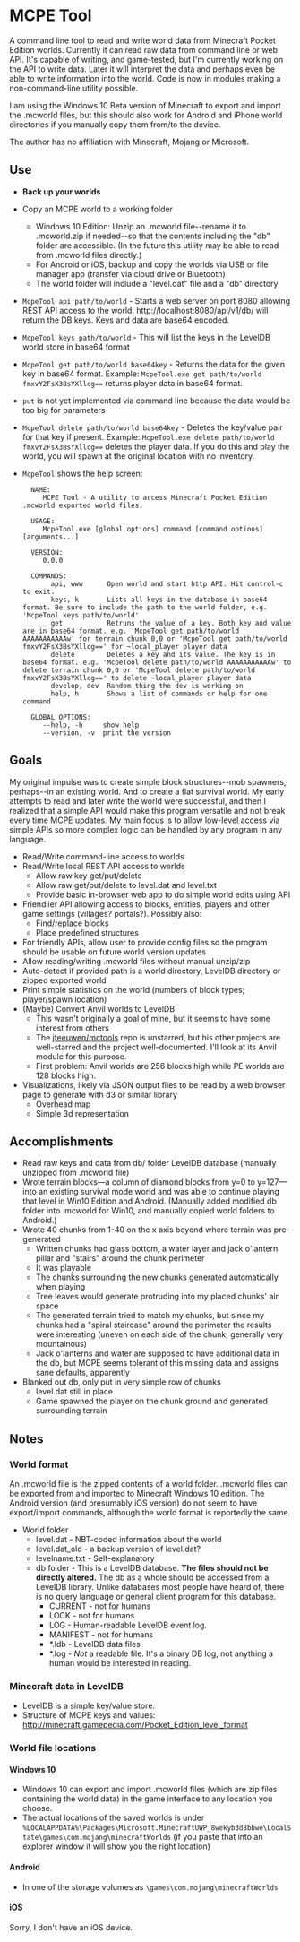 # MCPE Tool

A command line tool to read and write world data from Minecraft Pocket Edition worlds.
Currently it can read raw data from command line or web API.
It's capable of writing, and game-tested, but I'm currently working on the API to write data.
Later it will interpret the data and perhaps even be able to write information into the world.
Code is now in modules making a non-command-line utility possible.

I am using the Windows 10 Beta version of Minecraft to export and import the .mcworld files, but this should also work for Android and iPhone world directories if you manually copy them from/to the device.

The author has no affiliation with Minecraft, Mojang or Microsoft.

## Use

- **Back up your worlds**
- Copy an MCPE world to a working folder
	- Windows 10 Edition: Unzip an .mcworld file--rename it to .mcworld.zip if needed--so that the contents including the "db" folder are accessible. (In the future this utility may be able to read from .mcworld files directly.)
	- For Android or iOS, backup and copy the worlds via USB or file manager app (transfer via cloud drive or Bluetooth)
	- The world folder will include a "level.dat" file and a "db" directory

- `McpeTool api path/to/world` - Starts a web server on port 8080 allowing REST API access to the world. http://localhost:8080/api/v1/db/ will return the DB keys. Keys and data are base64 encoded.
- `McpeTool keys path/to/world` - This will list the keys in the LevelDB world store in base64 format
- `McpeTool get path/to/world base64key` - Returns the data for the given key in base64 format. Example: `McpeTool.exe get path/to/world fmxvY2FsX3BsYXllcg==` returns player data in base64 format.
- `put` is not yet implemented via command line because the data would be too big for parameters
- `McpeTool delete path/to/world base64key` - Deletes the key/value pair for that key if present. Example: `McpeTool.exe delete path/to/world fmxvY2FsX3BsYXllcg==` deletes the player data. If you do this and play the world, you will spawn at the original location with no inventory.
- `McpeTool` shows the help screen:

		NAME:
		   MCPE Tool - A utility to access Minecraft Pocket Edition .mcworld exported world files.

		USAGE:
		   McpeTool.exe [global options] command [command options] [arguments...]

		VERSION:
		   0.0.0

		COMMANDS:
			 api, www      Open world and start http API. Hit control-c to exit.
			 keys, k       Lists all keys in the database in base64 format. Be sure to include the path to the world folder, e.g. 'McpeTool keys path/to/world'
			 get           Retruns the value of a key. Both key and value are in base64 format. e.g. 'McpeTool get path/to/world AAAAAAAAAAAw' for terrain chunk 0,0 or 'McpeTool get path/to/world fmxvY2FsX3BsYXllcg==' for ~local_player player data
			 delete        Deletes a key and its value. The key is in base64 format. e.g. 'McpeTool delete path/to/world AAAAAAAAAAAw' to delete terrain chunk 0,0 or 'McpeTool delete path/to/world fmxvY2FsX3BsYXllcg==' to delete ~local_player player data
			 develop, dev  Random thing the dev is working on
			 help, h       Shows a list of commands or help for one command

		GLOBAL OPTIONS:
		   --help, -h     show help
		   --version, -v  print the version

## Goals

My original impulse was to create simple block structures--mob spawners, perhaps--in an existing world.
And to create a flat survival world.
My early attempts to read and later write the world were successful, and then I realized that a simple API would make this program versatile and not break every time MCPE updates.
My main focus is to allow low-level access via simple APIs so more complex logic can be handled by any program in any language.

- Read/Write command-line access to worlds
- Read/Write local REST API access to worlds
	- Allow raw key get/put/delete
	- Allow raw get/put/delete to level.dat and level.txt
	- Provide basic in-browser web app to do simple world edits using API
- Friendlier API allowing access to blocks, entities, players and other game settings (villages? portals?). Possibly also:
	- Find/replace blocks
	- Place predefined structures
- For friendly APIs, allow user to provide config files so the program should be usable on future world version updates
- Allow reading/writing .mcworld files without manual unzip/zip
- Auto-detect if provided path is a world directory, LevelDB directory or zipped exported world
- Print simple statistics on the world (numbers of block types; player/spawn location)
- (Maybe) Convert Anvil worlds to LevelDB
    - This wasn't originally a goal of mine, but it seems to have some interest from others
    - The [jteeuwen/mctools](https://github.com/jteeuwen/mctools) repo is unstarred, but his other projects are well-starred and the project well-documented. I'll look at its Anvil module for this purpose.
	- First problem: Anvil worlds are 256 blocks high while PE worlds are 128 blocks high.
- Visualizations, likely via JSON output files to be read by a web browser page to generate with d3 or similar library
    - Overhead map
    - Simple 3d representation

## Accomplishments

- Read raw keys and data from db/ folder LevelDB database (manually unzipped from .mcworld file)
- Wrote terrain blocks—a column of diamond blocks from y=0 to y=127—into an existing survival mode world and was able to continue playing that level in Win10 Edition and Android. (Manually added modified db folder into .mcworld for Win10, and manually copied world folders to Android.)
- Wrote 40 chunks from 1-40 on the x axis beyond where terrain was pre-generated
	- Written chunks had glass bottom, a water layer and jack o'lantern pillar and "stairs" around the chunk perimeter
	- It was playable
	- The chunks surrounding the new chunks generated automatically when playing
	- Tree leaves would generate protruding into my placed chunks' air space
	- The generated terrain tried to match my chunks, but since my chunks had a "spiral staircase" around the perimeter the results were interesting (uneven on each side of the chunk; generally very mountainous)
	- Jack o'lanterns and water are supposed to have additional data in the db, but MCPE seems tolerant of this missing data and assigns sane defaults, apparently
- Blanked out db, only put in very simple row of chunks
	- level.dat still in place
	- Game spawned the player on the chunk ground and generated surrounding terrain

## Notes

### World format

An .mcworld file is the zipped contents of a world folder. .mcworld files can be exported from and imported to Minecraft Windows 10 edition.
The Android version (and presumably iOS version) do not seem to have export/import commands, although the world format is reportedly the same.

- World folder
	- level.dat - NBT-coded information about the world
	- level.dat_old - a backup version of level.dat?
	- levelname.txt - Self-explanatory
	- db folder - This is a LevelDB database. **The files should not be directly altered.** The db as a whole should be accessed from a LevelDB library. Unlike databases most people have heard of, there is no query language or general client program for this database.
		- CURRENT - not for humans
		- LOCK - not for humans
		- LOG - Human-readable LevelDB event log.
		- MANIFEST - not for humans
		- *.ldb - LevelDB data files
		- *.log - *Not* a readable file. It's a binary DB log, not anything a human would be interested in reading.

### Minecraft data in LevelDB

- LevelDB is a simple key/value store.
- Structure of MCPE keys and values: http://minecraft.gamepedia.com/Pocket_Edition_level_format

### World file locations

#### Windows 10

- Windows 10 can export and import .mcworld files (which are zip files containing the world data) in the game interface to any location you choose.
- The actual locations of the saved worlds is under `%LOCALAPPDATA%\Packages\Microsoft.MinecraftUWP_8wekyb3d8bbwe\LocalState\games\com.mojang\minecraftWorlds` (if you paste that into an explorer window it will show you the right location)

#### Android

- In one of the storage volumes as `\games\com.mojang\minecraftWorlds`

#### iOS

Sorry, I don't have an iOS device.